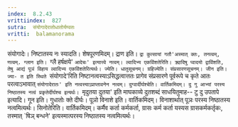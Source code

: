 ```yaml
---
index:  8.2.43
vrittiindex:  827
sutra:  संयोगादेरातोधातोर्यण्वतः
vritti:  balamanorama 
---
```


संयोगादेः। निष्टातस्य नः स्यादति। शेषपूरणमिदम्। द्राण इति। `द्रा कुत्सायां गतौ'अस्मात् क्तः, तनत्वम्, णत्वम्. ग्लान इति। `ग्लै हर्षक्षये' `आदेचः' इत्यात्त्वे नत्वम्। ल्वादिभ्य एकविंशतेरिति। क्र्यादिषु प्वादयो द्वाविंशति, तेषु आद्यं पूञं विहाय ल्वादिभ्य एकविंशतेरित्यर्थः। ज्येति। धातुसूचनम्। ग्रहिज्येति। संप्रसारणसूचनम्। जीन इति। ज्या- त इति स्थिते `संयोगादे'रिति निष्टानत्वस्याऽसिद्धत्वात्ततः प्रागेव संप्रसारणे पूर्वरूपे च कृते आतः परत्वाऽभावात् `संयोगादेरातः' इति नत्वस्याऽप्राप्तावनेन नत्वम्। दुग्वार्दीर्घश्चेति। वार्तिकमिदम्। दु गु आभ्यां परस्य निष्ठातस्य नत्वं प्रकृतेर्दीर्घश्च इत्यर्थः। `मृदुतया दुतया' इति माघकाव्ये दुतशब्दं साधयितुमाह-- टु दु उपतापे इत्यादि। गून इति। गुधातोः क्ते दीर्घः। पूञो विनाशे इति। वार्तिकमिदम्। विनाशार्थात् पूञः परस्य निष्ठातस्य नत्वमित्यर्थः। सिनोतेरिति। वार्तिकमिदम्। कर्मैव कर्ता कर्मकर्ता, ग्रासः कर्म कर्ता यस्यस ग्रासकर्मकर्तृकः, तस्मात् `षिञ् बन्धने' इत्यस्मात्परस्य निष्ठातस्य नत्वमित्यर्थः। 

